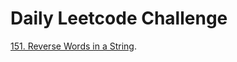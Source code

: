 # Daily Leetcode Challenge
[151. Reverse Words in a String](https://leetcode.com/problems/reverse-words-in-a-string).